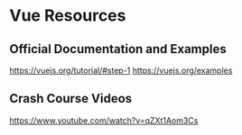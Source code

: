 # Vue Resources

## Official Documentation and Examples

https://vuejs.org/tutorial/#step-1
https://vuejs.org/examples

## Crash Course Videos

https://www.youtube.com/watch?v=qZXt1Aom3Cs
